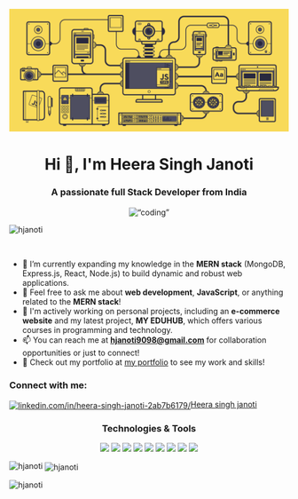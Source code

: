 [![MasterHead](https://raw.githubusercontent.com/muhammadnurulahsan/muhammadnurulahsan/main/ahsan.gif)](https://hjanoti.io)

<h1 align="center">Hi 👋, I'm Heera Singh Janoti</h1>
<h3 align="center">A passionate full Stack Developer from India</h3>
<center>
<img align="center" alt= “coding” src="https://webcoder.co.in/wp-content/uploads/2021/04/website.gif">
</center>
<p align="left"> <img src="https://komarev.com/ghpvc/?username=hjanoti&label=Profile%20views&color=0e75b6&style=flat" alt="hjanoti" /> </p>

<p align="left"> <a href="https://twitter.com/" target="blank"><img src="https://img.shields.io/twitter/follow/?logo=twitter&style=for-the-badge" alt="" /></a> </p>

- 🌱 I’m currently expanding my knowledge in the **MERN stack** (MongoDB, Express.js, React, Node.js) to build dynamic and robust web applications.
- 💬 Feel free to ask me about **web development**, **JavaScript**, or anything related to the **MERN stack**!
- 🚀 I'm actively working on personal projects, including an **e-commerce website** and my latest project, **MY EDUHUB**, which offers various courses in programming and technology.
- 📫 You can reach me at **[hjanoti9098@gmail.com](mailto:hjanoti9098@gmail.com)** for collaboration opportunities or just to connect!
- 🔗 Check out my portfolio at [my portfolio](https://hjanoti.github.io/HeeraSinghJanoti-portfolio/) to see my work and skills!

<h3 align="left">Connect with me:</h3>
<p align="left">
<a href="https://www.linkedin.com/in/heera-singh-janoti-2ab7b6179/" target="blank"><img align="center" src="https://static.vecteezy.com/system/resources/previews/018/930/587/original/linkedin-logo-linkedin-icon-transparent-free-png.png" alt="linkedin.com/in/heera-singh-janoti-2ab7b6179/" height="50" width="60" />Heera singh janoti</a>
</p>

<h3 align="center">Technologies & Tools</h3>
<p align="center">
  <img src="https://img.shields.io/badge/HTML5-E34F26?style=flat&logo=html5&logoColor=white" />
  <img src="https://img.shields.io/badge/CSS3-1572B6?style=flat&logo=css3&logoColor=white" />
  <img src="https://img.shields.io/badge/JavaScript-F7DF1E?style=flat&logo=javascript&logoColor=black" />
  <img src="https://img.shields.io/badge/React-61DAFB?style=flat&logo=react&logoColor=black" />
  <img src="https://img.shields.io/badge/Node.js-339933?style=flat&logo=nodedotjs&logoColor=white" />
  <img src="https://img.shields.io/badge/Express.js-000000?style=flat&logo=express&logoColor=white" />
  <img src="https://img.shields.io/badge/MongoDB-47A248?style=flat&logo=mongodb&logoColor=white" />
  <img src="https://img.shields.io/badge/Redux-764ABC?style=flat&logo=redux&logoColor=white" />
  <img src="https://img.shields.io/badge/TailwindCSS-06B6D4?style=flat&logo=tailwind-css&logoColor=white" />
</p>






<p><img align="left" src="https://github-readme-stats.vercel.app/api/top-langs?username=hjanoti&show_icons=true&locale=en&layout=compact" alt="hjanoti" /></p>

<p>&nbsp;<img align="center" src="https://github-readme-stats.vercel.app/api?username=hjanoti&show_icons=true&locale=en" alt="hjanoti" /></p>

<p><img align="center" src="https://github-readme-streak-stats.herokuapp.com/?user=hjanoti&" alt="hjanoti" /></p>
